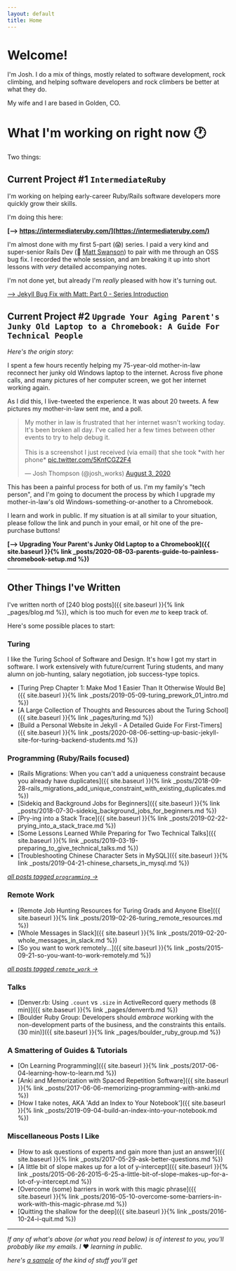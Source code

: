 ```yaml
---
layout: default
title: Home
---
```


# Welcome!

I'm Josh. I do a mix of things, mostly related to software development, rock climbing, and helping software developers and rock climbers be better at what they do. 

My wife and I are based in Golden, CO. 

# What I'm working on right now 🕐

Two things:

## Current Project \#1 `IntermediateRuby`

I'm working on helping early-career Ruby/Rails software developers more quickly grow their skills. 

I'm doing this here: 

**[--> https://intermediateruby.com/](https://intermediateruby.com/)**

I'm almost done with my first 5-part (😱) series. I paid a very kind and super-senior Rails Dev (👋 [Matt Swanson](https://twitter.com/_swanson/status/1258868684921147395)) to pair with me through an OSS bug fix. I recorded the whole session, and am breaking it up into short lessons with _very_ detailed accompanying notes. 

I'm not done yet, but already I'm _really_ pleased with how it's turning out.

[--> Jekyll Bug Fix with Matt: Part 0 - Series Introduction](https://intermediateruby.com/make-oss-contributions-part-0-introduction)


## Current Project \#2 `Upgrade Your Aging Parent's Junky Old Laptop to a Chromebook: A Guide For Technical People`

_Here's the origin story:_

I spent a few hours recently helping my 75-year-old mother-in-law reconnect her junky old Windows laptop to the internet. Across five phone calls, and many pictures of her computer screen, we got her internet working again. 

As I did this, I live-tweeted the experience. It was about 20 tweets. A few pictures my mother-in-law sent me, and a poll.

<blockquote class="twitter-tweet"><p lang="en" dir="ltr">My mother in law is frustrated that her internet wasn&#39;t working today. It&#39;s been broken all day. I&#39;ve called her a few times between other events to try to help debug it. <br><br>This is a screenshot I just received (via email) that she took *with her phone* <a href="https://t.co/5KnfCGZ2F4">pic.twitter.com/5KnfCGZ2F4</a></p>&mdash; Josh Thompson (@josh_works) <a href="https://twitter.com/josh_works/status/1290420667444338688?ref_src=twsrc%5Etfw">August 3, 2020</a></blockquote> <script async src="https://platform.twitter.com/widgets.js" charset="utf-8"></script> 

This has been a painful process for both of us. I'm my family's "tech person", and I'm going to document the process by which I upgrade my mother-in-law's old Windows-something-or-another to a Chromebook. 

I learn and work in public. If my situation is at all similar to your situation, please follow the link and punch in your email, or hit one of the pre-purchase buttons! 

**[--> Upgrading Your Parent's Junky Old Laptop to a Chromebook]({{ site.baseurl }}{% link _posts/2020-08-03-parents-guide-to-painless-chromebook-setup.md %})**

-------------------------------------

## Other Things I've Written

I've written north of [240 blog posts]({{ site.baseurl }}{% link _pages/blog.md %}), which is too much for even _me_ to keep track of. 

Here's some possible places to start:

### Turing

I like the Turing School of Software and Design. It's how I got my start in software. I work extensively with future/current Turing students, and many alumn on job-hunting, salary negotiation, job success-type topics. 

- [Turing Prep Chapter 1: Make Mod 1 Easier Than It Otherwise Would Be]({{ site.baseurl }}{% link _posts/2019-05-09-turing_prework_01_intro.md %})
- [A Large Collection of Thoughts and Resources about the Turing School]({{ site.baseurl }}{% link _pages/turing.md %})
- [Build a Personal Website in Jekyll - A Detailed Guide For First-Timers]({{ site.baseurl }}{% link _posts/2020-08-06-setting-up-basic-jekyll-site-for-turing-backend-students.md %})

### Programming (Ruby/Rails focused)

- [Rails Migrations: When you can't add a uniqueness constraint because you already have duplicates]({{ site.baseurl }}{% link _posts/2018-09-28-rails_migrations_add_unique_constraint_with_existing_duplicates.md %})
- [Sidekiq and Background Jobs for Beginners]({{ site.baseurl }}{% link _posts/2018-07-30-sidekiq_background_jobs_for_beginners.md %})
- [Pry-ing into a Stack Trace]({{ site.baseurl }}{% link _posts/2019-02-22-prying_into_a_stack_trace.md %})
- [Some Lessons Learned While Preparing for Two Technical Talks]({{ site.baseurl }}{% link _posts/2019-03-19-preparing_to_give_technical_talks.md %})
- [Troubleshooting Chinese Character Sets in MySQL]({{ site.baseurl }}{% link _posts/2019-04-21-chinese_charsets_in_mysql.md %})

_[all posts tagged `programming` ->](https://josh.works/tags#programming)_

### Remote Work

- [Remote Job Hunting Resources for Turing Grads and Anyone Else]({{ site.baseurl }}{% link _posts/2019-02-26-turing_remote_resources.md %})
- [Whole Messages in Slack]({{ site.baseurl }}{% link _posts/2019-02-20-whole_messages_in_slack.md %})
- [So you want to work remotely...]({{ site.baseurl }}{% link _posts/2015-09-21-so-you-want-to-work-remotely.md %})

_[all posts tagged `remote_work` ->](https://josh.works/tags#remote_work)_

### Talks

- [Denver.rb: Using `.count` vs `.size` in ActiveRecord query methods (8 min)]({{ site.baseurl }}{% link _pages/denverrb.md %}) 
- [Boulder Ruby Group: Developers should _embrace_ working with the non-development parts of the business, and the constraints this entails. (30 min)]({{ site.baseurl }}{% link _pages/boulder_ruby_group.md %})

### A Smattering of Guides & Tutorials

- [On Learning Programming]({{ site.baseurl }}{% link _posts/2017-06-04-learning-how-to-learn.md %})
- [Anki and Memorization with Spaced Repetition Software]({{ site.baseurl }}{% link _posts/2017-06-06-memorizing-programming-with-anki.md %})
- [How I take notes, AKA 'Add an Index to Your Notebook']({{ site.baseurl }}{% link _posts/2019-09-04-build-an-index-into-your-notebook.md %})

### Miscellaneous Posts I Like

- [How to ask questions of experts and gain more than just an answer]({{ site.baseurl }}{% link _posts/2017-05-29-ask-better-questions.md %})
- [A little bit of slope makes up for a lot of y-intercept]({{ site.baseurl }}{% link _posts/2015-06-26-2015-6-25-a-little-bit-of-slope-makes-up-for-a-lot-of-y-intercept.md %})
- [Overcome (some) barriers in work with this magic phrase]({{ site.baseurl }}{% link _posts/2016-05-10-overcome-some-barriers-in-work-with-this-magic-phrase.md %})
- [Quitting the shallow for the deep]({{ site.baseurl }}{% link _posts/2016-10-24-i-quit.md %})

------------------

_If any of what's above (or what you read below) is of interest to you, you'll probably like my emails. I_ ❤️ _learning in public._

<script async data-uid="b69af6ca8e" src="https://josh-thompson.ck.page/b69af6ca8e/index.js"></script>

_here's [a sample](https://ckarchive.com/b/27u2hohnplq6) of the kind of stuff you'll get_



